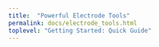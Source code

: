 ```yaml
---
title:  "Powerful Electrode Tools"
permalink: docs/electrode_tools.html
toplevel: "Getting Started: Quick Guide"
---
```

